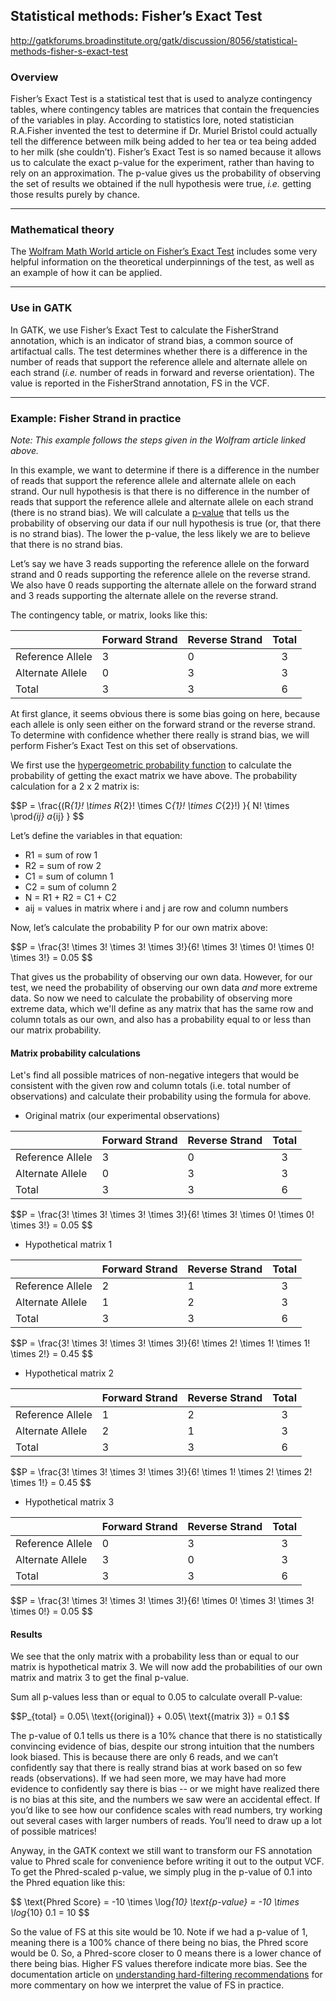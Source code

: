 ## Statistical methods: Fisher’s Exact Test

http://gatkforums.broadinstitute.org/gatk/discussion/8056/statistical-methods-fisher-s-exact-test

<h3>Overview</h3>
<p>Fisher’s Exact Test is a statistical test that is used to analyze contingency tables, where contingency tables are matrices that contain the frequencies of the variables in play. According to statistics lore, noted statistician R.A.Fisher invented the test to determine if Dr. Muriel Bristol could actually tell the difference between milk being added to her tea or tea being added to her milk (she couldn’t). Fisher’s Exact Test is so named because it allows us to calculate the exact p-value for the experiment, rather than having to rely on an approximation. The p-value gives us the probability of observing the set of results we obtained if the null hypothesis were true, <em>i.e.</em> getting those results purely by chance. </p>
<hr />
<h3>Mathematical theory</h3>
<p>The <a href="http://mathworld.wolfram.com/FishersExactTest.html">Wolfram Math World article on Fisher’s Exact Test</a> includes some very helpful information on the theoretical underpinnings of the test, as well as an example of how it can be applied. </p>
<hr />
<h3>Use in GATK</h3>
<p>In GATK, we use Fisher’s Exact Test to calculate the FisherStrand annotation, which is an indicator of strand bias, a common source of artifactual calls. The test determines whether there is a difference in the number of reads that support the reference allele and alternate allele on each strand (<em>i.e.</em> number of reads in forward and reverse orientation). The value is reported in the FisherStrand annotation, FS in the VCF. </p>
<hr />
<h3>Example: Fisher Strand in practice</h3>
<p><em>Note: This example follows the steps given in the Wolfram article linked above.</em></p>
<p>In this example, we want to determine if there is a difference in the number of reads that support the reference allele and alternate allele on each strand. Our null hypothesis is that there is no difference in the number of reads that support the reference allele and alternate allele on each strand (there is no strand  bias). We will calculate a <a href="http://mathworld.wolfram.com/P-Value.html">p-value</a> that tells us the probability of observing our data if our null hypothesis is true (or, that there is no strand bias). The lower the p-value, the less likely we are to believe that there is no strand bias.</p>
<p>Let’s say we have 3 reads supporting the reference allele on the forward strand and 0 reads supporting the reference allele on the reverse strand. We also have 0 reads supporting the alternate allele on the forward strand and 3 reads supporting the alternate allele on the reverse strand.</p>
<p>The contingency table, or matrix, looks like this:</p>
<table class="table table-striped">
<thead>
<tr>
<th style="text-align: left;"></th>
<th style="text-align: left;">Forward Strand</th>
<th style="text-align: left;">Reverse Strand</th>
<th style="text-align: center;">Total</th>
</tr>
</thead>
<tbody>
<tr>
<td style="text-align: left;">Reference Allele</td>
<td style="text-align: left;">3</td>
<td style="text-align: left;">0</td>
<td style="text-align: center;">3</td>
</tr>
<tr>
<td style="text-align: left;">Alternate Allele</td>
<td style="text-align: left;">0</td>
<td style="text-align: left;">3</td>
<td style="text-align: center;">3</td>
</tr>
<tr>
<td style="text-align: left;">Total</td>
<td style="text-align: left;">3</td>
<td style="text-align: left;">3</td>
<td style="text-align: center;">6</td>
</tr>
</tbody>
</table>
<p>At first glance, it seems obvious there is some bias going on here, because each allele is only seen either on the forward strand or the reverse strand. To determine with confidence whether there really is strand bias, we will perform Fisher’s Exact Test on this set of observations.</p>
<p>We first use the <a href="http://mathworld.wolfram.com/HypergeometricDistribution.html">hypergeometric probability function</a> to calculate the probability of getting the exact matrix we have above. The probability calculation for a 2 x 2 matrix is:</p>
<p>$$P = \frac{(R<em>{1}! \times R</em>{2}! \times C<em>{1}! \times C</em>{2}!) }{ N! \times \prod<em>{ij} a</em>{ij} } $$</p>
<p>Let’s define the variables in that equation:</p>
<ul>
<li>R1 = sum of row 1</li>
<li>R2 = sum of row 2</li>
<li>C1 = sum of column 1</li>
<li>C2 = sum of column 2</li>
<li>N = R1 + R2 = C1 + C2</li>
<li>aij = values in matrix where i and j are row and column numbers</li>
</ul>
<p>Now, let’s calculate the probability P for our own matrix above:</p>
<p>$$P = \frac{3! \times 3! \times 3! \times 3!}{6! \times 3! \times 0! \times 0! \times 3!} = 0.05 $$</p>
<p>That gives us the probability of observing our own data. However, for our test, we need the probability of observing our own data <em>and</em> more extreme data. So now we need to calculate the probability of observing more extreme data, which we'll define as any matrix that has the same row and column totals as our own, and also has a probability equal to or less than our matrix probability. </p>
<h4>Matrix probability calculations</h4>
<p>Let's find all possible matrices of non-negative integers that would be consistent with the given row and column totals (i.e. total number of observations) and calculate their probability using the formula for above.</p>
<ul>
<li>Original matrix (our experimental observations)</li>
</ul>
<table class="table table-striped">
<thead>
<tr>
<th style="text-align: left;"></th>
<th style="text-align: left;">Forward Strand</th>
<th style="text-align: left;">Reverse Strand</th>
<th style="text-align: center;">Total</th>
</tr>
</thead>
<tbody>
<tr>
<td style="text-align: left;">Reference Allele</td>
<td style="text-align: left;">3</td>
<td style="text-align: left;">0</td>
<td style="text-align: center;">3</td>
</tr>
<tr>
<td style="text-align: left;">Alternate Allele</td>
<td style="text-align: left;">0</td>
<td style="text-align: left;">3</td>
<td style="text-align: center;">3</td>
</tr>
<tr>
<td style="text-align: left;">Total</td>
<td style="text-align: left;">3</td>
<td style="text-align: left;">3</td>
<td style="text-align: center;">6</td>
</tr>
</tbody>
</table>
<p>$$P = \frac{3! \times 3! \times 3! \times 3!}{6! \times 3! \times 0! \times 0! \times 3!} = 0.05 $$</p>
<ul>
<li>Hypothetical matrix 1</li>
</ul>
<table class="table table-striped">
<thead>
<tr>
<th style="text-align: left;"></th>
<th style="text-align: left;">Forward Strand</th>
<th style="text-align: left;">Reverse Strand</th>
<th style="text-align: center;">Total</th>
</tr>
</thead>
<tbody>
<tr>
<td style="text-align: left;">Reference Allele</td>
<td style="text-align: left;">2</td>
<td style="text-align: left;">1</td>
<td style="text-align: center;">3</td>
</tr>
<tr>
<td style="text-align: left;">Alternate Allele</td>
<td style="text-align: left;">1</td>
<td style="text-align: left;">2</td>
<td style="text-align: center;">3</td>
</tr>
<tr>
<td style="text-align: left;">Total</td>
<td style="text-align: left;">3</td>
<td style="text-align: left;">3</td>
<td style="text-align: center;">6</td>
</tr>
</tbody>
</table>
<p>$$P = \frac{3! \times 3! \times 3! \times 3!}{6! \times 2! \times 1! \times 1! \times 2!} = 0.45 $$</p>
<ul>
<li>Hypothetical matrix 2</li>
</ul>
<table class="table table-striped">
<thead>
<tr>
<th style="text-align: left;"></th>
<th style="text-align: left;">Forward Strand</th>
<th style="text-align: left;">Reverse Strand</th>
<th style="text-align: center;">Total</th>
</tr>
</thead>
<tbody>
<tr>
<td style="text-align: left;">Reference Allele</td>
<td style="text-align: left;">1</td>
<td style="text-align: left;">2</td>
<td style="text-align: center;">3</td>
</tr>
<tr>
<td style="text-align: left;">Alternate Allele</td>
<td style="text-align: left;">2</td>
<td style="text-align: left;">1</td>
<td style="text-align: center;">3</td>
</tr>
<tr>
<td style="text-align: left;">Total</td>
<td style="text-align: left;">3</td>
<td style="text-align: left;">3</td>
<td style="text-align: center;">6</td>
</tr>
</tbody>
</table>
<p>$$P = \frac{3! \times 3! \times 3! \times 3!}{6! \times 1! \times 2! \times 2! \times 1!} = 0.45 $$</p>
<ul>
<li>Hypothetical matrix 3</li>
</ul>
<table class="table table-striped">
<thead>
<tr>
<th style="text-align: left;"></th>
<th style="text-align: left;">Forward Strand</th>
<th style="text-align: left;">Reverse Strand</th>
<th style="text-align: center;">Total</th>
</tr>
</thead>
<tbody>
<tr>
<td style="text-align: left;">Reference Allele</td>
<td style="text-align: left;">0</td>
<td style="text-align: left;">3</td>
<td style="text-align: center;">3</td>
</tr>
<tr>
<td style="text-align: left;">Alternate Allele</td>
<td style="text-align: left;">3</td>
<td style="text-align: left;">0</td>
<td style="text-align: center;">3</td>
</tr>
<tr>
<td style="text-align: left;">Total</td>
<td style="text-align: left;">3</td>
<td style="text-align: left;">3</td>
<td style="text-align: center;">6</td>
</tr>
</tbody>
</table>
<p>$$P = \frac{3! \times 3! \times 3! \times 3!}{6! \times 0! \times 3! \times 3! \times 0!} = 0.05 $$</p>
<h4>Results</h4>
<p>We see that the only matrix with a probability less than or equal to our matrix is hypothetical matrix 3. We will now add the probabilities of our own matrix and matrix 3 to get the final p-value.</p>
<p>Sum all p-values less than or equal to 0.05 to calculate overall P-value:</p>
<p>$$P_{total} = 0.05\ \text{(original)} + 0.05\ \text{(matrix 3)} = 0.1 $$</p>
<p>The p-value of 0.1 tells us there is a 10% chance that there is no statistically convincing evidence of bias, despite our strong intuition that the numbers look biased. This is because there are only 6 reads, and we can’t confidently say that there is really strand bias at work based on so few reads (observations). If we had seen more, we may have had more evidence to confidently say there is bias -- or we might have realized there is no bias at this site, and the numbers we saw were an accidental effect. If you’d like to see how our confidence scales with read numbers, try working out several cases with larger numbers of reads. You’ll need to draw up a lot of possible matrices!</p>
<p>Anyway, in the GATK context we still want to transform our FS annotation value to Phred scale for convenience before writing it out to the output VCF. To get the Phred-scaled p-value, we simply plug in the p-value of 0.1 into the Phred equation like this:</p>
<p>$$ \text{Phred Score} = -10 \times \log<em>{10} \text{p-value} = -10 \times \log</em>{10} 0.1 = 10 $$</p>
<p>So the value of FS at this site would be 10. Note if we had a p-value of 1, meaning there is a 100% chance of there being no bias, the Phred score would be 0. So, a Phred-score closer to 0 means there is a lower chance of there being bias. Higher FS values therefore indicate more bias. See the documentation article on <a href="link">understanding hard-filtering recommendations</a> for more commentary on how we interpret the value of FS in practice. </p>